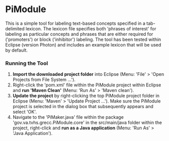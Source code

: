 # PiModule

This is a simple tool for labeling text-based concepts specified in a tab-delimited lexicon.  The lexicon file specifies both 'phrases of interest' for labeling as particular concepts and phrases that are either required for ('promoters') or block ('inhibitor') labeling.  The tool has been tested within Eclipse (version Photon) and includes an example lexicon that will be used by default.

### Running the Tool
1.  **Import the downloaded project folder** into Eclipse (Menu: 'File' > 'Open Projects from File System ...').
1.  Right-click the 'pom.xml' file within the PiModule project within Eclipse and **run 'Maven Clean'** (Menu: 'Run As' > 'Maven clean').
1.  **Update the project** by right-clicking the top PiModule project folder in Eclipse (Menu: 'Maven' > 'Update Project ...').  Make sure the PiModule project is selected in the dialog box that subsequently appears and select 'OK'.
1.  Navigate to the 'PiMaker.java' file within the package 'gov.va.tvhs.grecc.PiModule.core' in the src/main/java folder within the project, right-click and **run as a Java application** (Menu: 'Run As' > 'Java Application').
